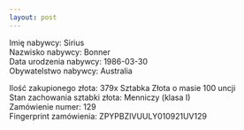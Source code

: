```yaml
---
layout: post
---
```


Imię nabywcy: Sirius  
Nazwisko nabywcy: Bonner  
Data urodzenia nabywcy: 1986-03-30  
Obywatelstwo nabywcy: Australia  

Ilość zakupionego złota: 379x Sztabka Złota o masie 100 uncji  
Stan zachowania sztabki złota: Menniczy (klasa I)  
Zamówienie numer: 129  
Fingerprint zamówienia: ZPYPBZIVUULY010921UV129